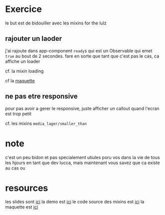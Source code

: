 # Exercice

le but est de bidouiller avec les mixins for the lulz

## rajouter un laoder

j'ai rajoute dans app-component `ready$` qui est un Observable<boolean> qui emet `true` au bout de 2 secondes. fare en sorte que tant que c'est pas le cas, ca affiche un loader

cf. la mixin loading

cf la [maquette](https://github.com/lucienbertin/formation-lucca-front/blob/td.3/moqup.png)


## ne pas etre responsive

pour pas avoir a gerer le responsive, juste afficher un callout quand l'ecran est trop petit

cf. les mixins `media_lager/smaller_than`

# note

c'est un peu bidon et pas specialement utiules poru vos dans la vie de tous les hjours en tant que dev lucca, mais maintenant vous savez que ca existe au cas ou

# resources

les slides sont [ici](https://docs.google.com/presentation/d/1HT1uh4trkkjgoT-IagpyhO-0yy57h1YqLKUTC7p5FiM/edit?usp=sharing)
la demo est [ici](https://latest-lucca-front-luccasa.surge.sh/)
le code source des mixins est [ici](https://github.com/LuccaSA/lucca-front/tree/master/packages/scss/src/mixins)
la maquette est [ici](https://github.com/lucienbertin/formation-lucca-front/blob/td.3/moqup.png)
